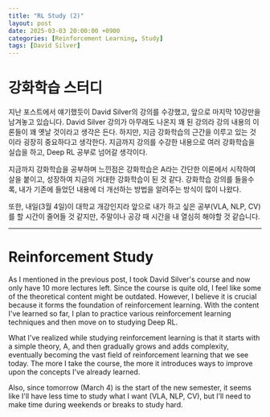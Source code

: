 ```yaml
---
title: "RL Study (2)"
layout: post
date: 2025-03-03 20:00:00 +0900
categories: [Reinforcement Learning, Study]
tags: [David Silver]
---
```


# 강화학습 스터디

지난 포스트에서 얘기했듯이 David Silver의 강의를 수강했고, 앞으로 마지막 10강만을 남겨놓고 있습니다.
David Silver 강의가 아무래도 나온지 꽤 된 강의라 강의 내용의 이론들이 꽤 옛날 것이라고 생각은 든다.
하지만, 지금 강화학습의 근간을 이루고 있는 것이라 굉장히 중요하다고 생각한다.
지금까지 강의를 수강한 내용으로 여러 강화학습을 실습을 하고, Deep RL 공부로 넘어갈 생각이다.

지금까지 강화학습을 공부하며 느낀점은 강화학습은 A라는 간단한 이론에서 시작하여 살을 붙이고, 성장하여 지금의 거대한 강화학습이 된 것 같다.
강화학습 강의를 들을수록, 내가 기존에 들었던 내용에 더 개선하는 방법을 알려주는 방식이 많이 나왔다.

또한, 내일(3월 4일)이 대학교 개강인지라 앞으로 내가 하고 싶은 공부(VLA, NLP, CV)를 할 시간이 줄어들 것 같지만,
주말이나 공강 때 시간을 내 열심히 해야할 것 같습니다.

---

# Reinforcement Study

As I mentioned in the previous post, I took David Silver's course and now only have 10 more lectures left. Since the course is quite old, I feel like some of the theoretical content might be outdated. However, I believe it is crucial because it forms the foundation of reinforcement learning. With the content I've learned so far, I plan to practice various reinforcement learning techniques and then move on to studying Deep RL.

What I've realized while studying reinforcement learning is that it starts with a simple theory, A, and then gradually grows and adds complexity, eventually becoming the vast field of reinforcement learning that we see today. The more I take the course, the more it introduces ways to improve upon the concepts I've already learned.

Also, since tomorrow (March 4) is the start of the new semester, it seems like I'll have less time to study what I want (VLA, NLP, CV), but I’ll need to make time during weekends or breaks to study hard.